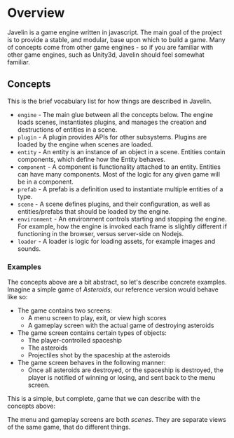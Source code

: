 # Overview #

Javelin is a game engine written in javascript.  The main goal of the project is to provide a stable, and modular, base upon which to build a game.  Many of concepts come from other game engines - so if you are familiar with other game engines, such as Unity3d, Javelin should feel somewhat familiar.

## Concepts ##

This is the brief vocabulary list for how things are described in Javelin.

* `engine` - The main glue between all the concepts below.  The engine loads scenes, instantiates plugins, and manages the creation and destructions of entities in a scene.
* `plugin` - A plugin provides APIs for other subsystems.  Plugins are loaded by the engine when scenes are loaded.
* `entity` - An entity is an instance of an object in a scene.  Entities contain components, which define how the Entity behaves.
* `component` - A component is functionality attached to an entity. Entities can have many components.  Most of the logic for any given game will be in a component.
* `prefab` - A prefab is a definition used to instantiate multiple entities of a type.
* `scene` - A scene defines plugins, and their configuration, as well as entities/prefabs that should be loaded by the engine.
* `environment` - An environment controls starting and stopping the engine.  For example, how the engine is invoked each frame is slightly different if functioning in the browser, versus server-side on Nodejs.
* `loader` - A loader is logic for loading assets, for example images and sounds.

### Examples ###

The concepts above are a bit abstract, so let's describe concrete examples.  Imagine a simple game of *Asteroids*, our reference version would behave like so:

* The game contains two screens:
    * A menu screen to play, exit, or view high scores
    * A gameplay screen with the actual game of destroying asteroids
* The game screen contains certain types of objects:
    * The player-controlled spaceship
    * The asteroids
    * Projectiles shot by the spaceship at the asteroids
* The game screen behaves in the following manner:
    * Once all asteroids are destroyed, or the spaceship is destroyed, the player is notified of winning or losing, and sent back to the menu screen.

This is a simple, but complete, game that we can describe with the concepts above:

The menu and gameplay screens are both *scenes*.  They are separate views of the same game, that do different things.

